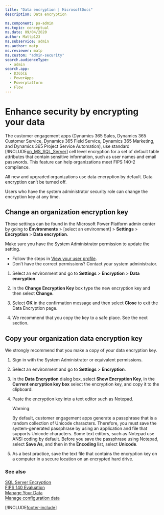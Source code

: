 ```yaml
---
title: "Data encryption | MicrosoftDocs"
description: Data encryption

ms.component: pa-admin
ms.topic: conceptual
ms.date: 09/04/2020
author: Mattp123
ms.subservice: admin
ms.author: matp
ms.reviewer: matp
ms.custom: "admin-security"
search.audienceType: 
  - admin
search.app:
  - D365CE
  - PowerApps
  - Powerplatform
  - Flow
---
```

# Enhance security by encrypting your data

The customer engagement apps (Dynamics 365 Sales, Dynamics 365 Customer Service, Dynamics 365 Field Service, Dynamics 365 Marketing, and Dynamics 365 Project Service Automation), use standard [!INCLUDE[pn_MS_SQL_Server](../includes/pn-ms-sql-server.md)] cell level encryption for a set of default table attributes that contain sensitive information, such as user names and email passwords. This feature can help organizations meet FIPS 140-2 compliance.  
  
All new and upgraded organizations use data encryption by default. Data encryption can’t be turned off.  
  
Users who have the system administrator security role can change the encryption key at any time. 

## Change an organization encryption key  

These settings can be found in the Microsoft Power Platform admin center by going to **Environments** > [select an environment] > **Settings** > **Encryption** > **Data encryption**.

Make sure you have the System Administrator permission to update the setting.

- Follow the steps in [View your user profile](/powerapps/user/view-your-user-profile).
- Don’t have the correct permissions? Contact your system administrator.

1. Select an environment and go to **Settings** > **Encryption** > **Data encryption**.
  
2. In the **Change Encryption Key** box type the new encryption key and then select **Change**.  
  
3. Select **OK** in the confirmation message and then select **Close** to exit the Data Encryption page.  
  
4. We recommend that you copy the key to a safe place. See the next section.

## Copy your organization data encryption key  

 We strongly recommend that you make a copy of your data encryption key.  
  
1. Sign in with the System Administrator or equivalent permissions. 
  
2. Select an environment and go to **Settings** > **Encryption**.
  
3. In the **Data Encryption** dialog box, select **Show Encryption Key**, in the **Current encryption key box** select the encryption key, and copy it to the clipboard.  
  
4. Paste the encryption key into a text editor such as Notepad.  
  
   > [!WARNING]
   >  By default, customer engagement apps generate a passphrase that is a random collection of Unicode characters. Therefore, you must save the system-generated passphrase by using an application and file that supports Unicode characters. Some text editors, such as Notepad use ANSI coding by default. Before you save the passphrase using Notepad, select **Save As**, and then in the **Encoding** list, select **Unicode**.  
  
5. As a best practice, save the text file that contains the encryption key on a computer in a secure location on an encrypted hard drive.  
  
### See also  
 [SQL Server Encryption](/sql/relational-databases/security/encryption/sql-server-encryption)   
 [FIPS 140 Evaluation](/windows/security/threat-protection/fips-140-validation)   
 [Manage Your Data](add-remove-sample-data.md)   
 [Manage configuration data](manage-configuration-data.md)


[!INCLUDE[footer-include](../includes/footer-banner.md)]